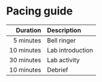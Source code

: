 # Pacing guide

Duration | Description
-:|:-
5 minutes | Bell ringer
10 minutes | Lab introduction
30 minutes | Lab activity
10 minutes | Debrief
